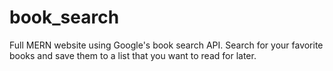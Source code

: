 # book_search
Full MERN website using Google's book search API. Search for your favorite books and save them to a list that you want to read for later.
